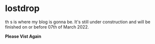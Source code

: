 # lostdrop
th s is where my blog is gonna be. It's still under construction and will be finished on or before 07th of March 2022.

**Please Vist Again**
